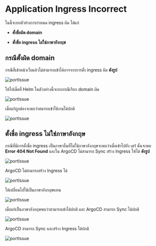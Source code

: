 # Application Ingress Incorrect

ในนี้จะยกตัวย่างการกำหนด ingress ผิด ได้แก่

- **ตั้งชื่อผิด domain**

- **ตั้งชื่อ ingress ไม่ใช่ภาษาอังกฤษ**

## กรณีตั้งผิด domain

กรณีที่เข้าหน้าเว็บแล้วไม่สามารถเข้าได้อาจจากการตั้ง ingress ผิด **ดังรูป**

![portIssue](/images/troubleshoot/ingress-incorrect/1.png)

ให้ไปเช็คที่ Helm ในตัวอย่างนี้จะยกกรณีเรียก domain ผิด

![portIssue](/images/troubleshoot/ingress-incorrect/2.png)

เมื่อแก้ถูกต้องจะพบว่าสมารถเข้าใช้งานได้ปกติ

![portIssue](/images/troubleshoot/ingress-incorrect/3.png)

## ตั้งชื่อ ingress ไม่ใช่ภาษาอังกฤษ

กรณีที่มีการตั้งชื่อ ingress เป็นภาษาอื่นที่ไม่ใช้ภาษาอังกฤษจะพบว่าเมื่อเข้าไปยัง url นั้นจะพบ **Error 404 Not Found** และใน ArgoCD ไม่สามารถ Sync สร้าง Ingress ให้ได้ **ดังรูป**

![portIssue](/images/troubleshoot/ingress-incorrect/4.png)

ArgoCD ไม่สามารถสร้าง Ingress ได้

![portIssue](/images/troubleshoot/ingress-incorrect/5.png)

ให้เปลี่ยนไปใช้เป็นภาษาอังกฤษแทน

![portIssue](/images/troubleshoot/ingress-incorrect/2.png)

เมื่อแก้เป็นภาษาอังกฤษพบว่าสามารถเข้าได้ปกติ และ ArgoCD สามารถ Sync ได้ปกติ

![portIssue](/images/troubleshoot/ingress-incorrect/3.png)

ArgoCD สามารถ Sync และสร้าง Ingress ได้ปกติ

![portIssue](/images/troubleshoot/ingress-incorrect/6.png)
